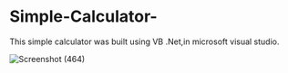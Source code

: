 # Simple-Calculator-
This simple calculator was built using VB .Net,in microsoft visual studio.


![Screenshot (464)](https://user-images.githubusercontent.com/68493795/117053891-232eac80-ad37-11eb-88ed-5f2406481679.png)

